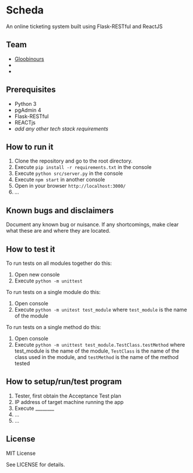 # Scheda

An online ticketing system built using Flask-RESTful and ReactJS

## Team

- [Gloobinours](https://github.com/Gloobinours)
- 
- 

## Prerequisites

- Python 3
- pgAdmin 4
- Flask-RESTful
- REACTjs
- _add any other tech stack requirements_

## How to run it

1. Clone the repository and go to the root directory.
2. Execute `pip install -r requirements.txt` in the console
3. Execute `python src/server.py` in the console
4. Execute `npm start` in another console
5. Open in your browser `http://localhost:3000/`
6. _..._

## Known bugs and disclaimers

Document any known bug or nuisance.
If any shortcomings, make clear what these are and where they are located.

## How to test it

To run tests on all modules together do this:

1. Open new console
2. Execute `python -m unittest`

To run tests on a single module do this:

1. Open console
2. Execute `python -m unitest test_module` where `test_module` is the name of the module

To run tests on a single method do this:

1. Open console
2. Execute `python -m unittest test_module.TestClass.testMethod` where test_module is the name of the module, `TestClass` is the name of the class used in the module, and `testMethod` is the name of the method tested

## How to setup/run/test program

1. Tester, first obtain the Acceptance Test plan
2. IP address of target machine running the app
3. Execute ________
4. ...
5. ...

## License

MIT License

See LICENSE for details.
